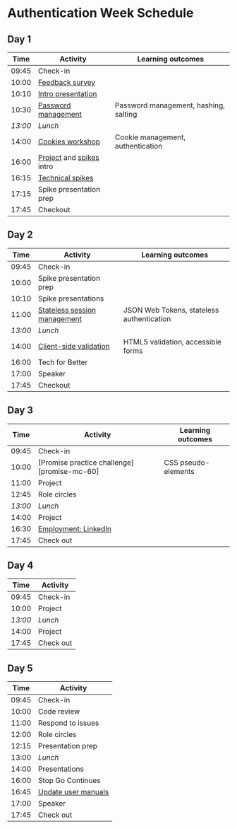 # Authentication Week Schedule

## Day 1

| Time    | Activity                           | Learning outcomes                     |
| ------- | ---------------------------------- | ------------------------------------- |
| 09:45   | Check-in                           |                                       |
| 10:00   | [Feedback survey][survey-10]       |                                       |
| 10:10   | [Intro presentation][auth-intro-20]|                                       |
| 10:30   | [Password management][password-ws-150] | Password management, hashing, salting |
| _13:00_ | _Lunch_                            |                                       |
| 14:00   | [Cookies workshop][cookies-ws-120]     | Cookie management, authentication     |
| 16:00   | [Project][project-5] and [spikes][spikes-10] intro      |                     |
| 16:15   | [Technical spikes][spikes-10]                           |                     |
| 17:15   | Spike presentation prep                                 |                     |
| 17:45   | Checkout                                                |                     |

[survey-10]: https://airtable.com/shrIKQyPpx4vSUNzC
[auth-intro-20]: https://drive.google.com/file/d/0BxXF_LZcFnS5ODM0dElWYmtmMWc/view
[password-ws-150]: https://github.com/oliverjam/learn-password-security
[cookies-ws-120]: https://github.com/foundersandcoders/ws-cookies
[project-5]: https://founders-and-coders.gitbook.io/coursebook/curriculum/authentication/project
[spikes-10]: https://founders-and-coders.gitbook.io/coursebook/curriculum/authentication/spikes

## Day 2

| Time    | Activity                                       | Learning outcomes                         |
| ------- | ---------------------------------------------- | ----------------------------------------- |
| 09:45   | Check-in                                       |                                           |
| 10:00   | Spike presentation prep                        |                                           |
| 10:10   | Spike presentations                            |                                           |
| 11:00   | [Stateless session management][session-ws-120] | JSON Web Tokens, stateless authentication |
| _13:00_ | _Lunch_                                        |                                           |
| 14:00   | [Client-side validation][form-validation-120]  | HTML5 validation, accessible forms        |
| 16:00   | Tech for Better                                |                                           |
| 17:00   | Speaker                                        |                                           |
| 17:45   | Checkout                                       |                                           |

[session-ws-120]: https://github.com/foundersandcoders/ws-jwt-stateless-session
[form-validation-120]: https://github.com/oliverjam/learn-form-validation

## Day 3

| Time    | Activity                                 | Learning outcomes   |
| ------- | ---------------------------------------- | ------------------- |
| 09:45   | Check-in                                 |                     |
| 10:00   | [Promise practice challenge][promise-mc-60] | CSS pseudo-elements |
| 11:00   | Project                                  |                     |
| 12:45   | Role circles                             |                     |
| _13:00_ | _Lunch_                                  |                     |
| 14:00   | Project                                  |                     |
| 16:30   | [Employment: LinkedIn][linkedin-75]      |                     |
| 17:45   | Check out                                |                     |

[pseudo-mc-60]: https://github.com/oliverjam/promise-practice
[linkedin-75]: https://hackmd.io/@fac/Bku_c9zMw

## Day 4

| Time    | Activity |
| ------- | -------- |
| 09:45   | Check-in |
| 10:00   | Project  |
| _13:00_ | _Lunch_  |
| 14:00   | Project  |
| 17:45   | Check out |

## Day 5

| Time  | Activity                               |
| ----- | -------------------------------------- |
| 09:45 | Check-in                               |
| 10:00 | Code review                            |
| 11:00 | Respond to issues                      |
| 12:00 | Role circles                           |
| 12:15 | Presentation prep                      |
| 13:00 | _Lunch_                                |
| 14:00 | Presentations                          |
| 16:00 | Stop Go Continues                      |
| 16:45 | [Update user manuals][user-manuals-15] |
| 17:00 | Speaker                                |
| 17:45 | Check out                              |

[user-manuals-15]: https://github.com/fac20/user-manuals
